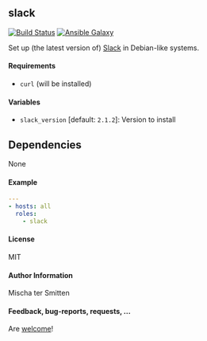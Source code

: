 ## slack

[![Build Status](https://travis-ci.org/Oefenweb/ansible-slack.svg?branch=master)](https://travis-ci.org/Oefenweb/ansible-slack) [![Ansible Galaxy](http://img.shields.io/badge/ansible--galaxy-slack-blue.svg)](https://galaxy.ansible.com/Oefenweb/slack)

Set up (the latest version of) [Slack](https://slack.com/downloads/linux) in Debian-like systems.

#### Requirements

* `curl` (will be installed)

#### Variables

* `slack_version` [default: `2.1.2`]: Version to install

## Dependencies

None

#### Example

```yaml
---
- hosts: all
  roles:
    - slack
```

#### License

MIT

#### Author Information

Mischa ter Smitten

#### Feedback, bug-reports, requests, ...

Are [welcome](https://github.com/Oefenweb/ansible-slack/issues)!

